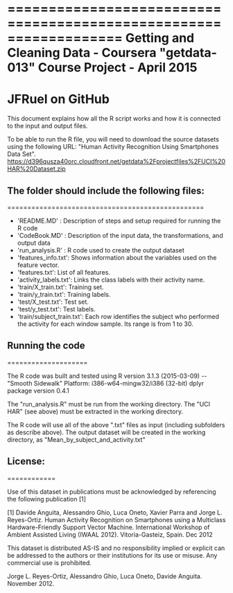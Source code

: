 ==================================================================
Getting and Cleaning Data - Coursera "getdata-013"
Course Project  - April 2015
==================================================================
JFRuel on GitHub
==================================================================

This document explains how all the R script works and how it is connected to the input and output files.  

To be able to run the R file, you will need to download the source datasets using the following URL:
"Human Activity Recognition Using Smartphones Data Set".
https://d396qusza40orc.cloudfront.net/getdata%2Fprojectfiles%2FUCI%20HAR%20Dataset.zip


## The folder should include the following files:
=================================================

- 'README.MD' : Description of steps and setup required for running the R code
- 'CodeBook.MD' : Description of the input data, the transformations, and output data
- 'run_analysis.R' : R code used to create the output dataset
- 'features_info.txt': Shows information about the variables used on the feature vector.
- 'features.txt': List of all features.
- 'activity_labels.txt': Links the class labels with their activity name.
- 'train/X_train.txt': Training set.
- 'train/y_train.txt': Training labels.
- 'test/X_test.txt': Test set.
- 'test/y_test.txt': Test labels.
- 'train/subject_train.txt': Each row identifies the subject who performed the activity for each window sample. Its range is from 1 to 30. 

## Running the code
====================

The R code was built and tested using 
	R version 3.1.3 (2015-03-09) -- "Smooth Sidewalk"
	Platform: i386-w64-mingw32/i386 (32-bit)
	dplyr package version 0.4.1

The "run_analysis.R" must be run from the working directory.
The "UCI HAR" (see above) must be extracted in the working directory.

The R code will use all of the above ".txt" files as input (including subfolders as describe above).
The output dataset will be created in the working directory, as "Mean_by_subject_and_activity.txt"

## License:
============

Use of this dataset in publications must be acknowledged by referencing the following publication [1] 

[1] Davide Anguita, Alessandro Ghio, Luca Oneto, Xavier Parra and Jorge L. Reyes-Ortiz. Human Activity Recognition on Smartphones using a Multiclass Hardware-Friendly Support Vector Machine. International Workshop of Ambient Assisted Living (IWAAL 2012). Vitoria-Gasteiz, Spain. Dec 2012

This dataset is distributed AS-IS and no responsibility implied or explicit can be addressed to the authors or their institutions for its use or misuse. Any commercial use is prohibited.

Jorge L. Reyes-Ortiz, Alessandro Ghio, Luca Oneto, Davide Anguita. November 2012.

